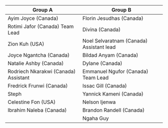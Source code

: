 | Group A                | Group B                 |
|------------------------|-------------------------|
| Ayim Joyce (Canada)     | Florin Jesudhas (Canada)|
| Rotimi Jafor (Canada) Team Lead  | Divina (Canada)         |
| Zion Kuh (USA)         | Noel Selvaratnam (Canada) Assistant lead|
| Joyce Ngantcha (Canada)| Bildad Anyam (Canada)   |
| Natalie Ashby (Canada) | Dylane (Canada)|
| Rodriech Nkarakwi (Canada) Assistant| Emmanuel Ngufor (Canada) Team Lead|
| Fredrick Frunwi (Canada)| Issac Gill (Canada)    |
| Steph                  | Yannick Kameni (Canada)   |
| Celestine Fon (USA)    | Nelson Ijenwa          |
| Ibrahim Naleba (Canada)| Brandon Randell (Canada)|
|                        | Ngaha Guy              |

